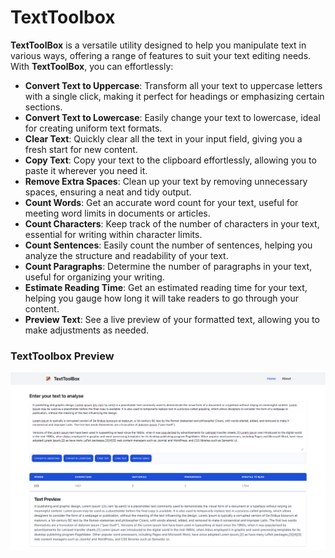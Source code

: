 # TextToolbox

**TextToolBox** is a versatile utility designed to help you manipulate text in various ways, offering a range of features to suit your text editing needs. With **TextToolBox**, you can effortlessly:

- **Convert Text to Uppercase**: Transform all your text to uppercase letters with a single click, making it perfect for headings or emphasizing certain sections.
- **Convert Text to Lowercase**: Easily change your text to lowercase, ideal for creating uniform text formats.
- **Clear Text**: Quickly clear all the text in your input field, giving you a fresh start for new content.
- **Copy Text**: Copy your text to the clipboard effortlessly, allowing you to paste it wherever you need it.
- **Remove Extra Spaces**: Clean up your text by removing unnecessary spaces, ensuring a neat and tidy output.
- **Count Words**: Get an accurate word count for your text, useful for meeting word limits in documents or articles.
- **Count Characters**: Keep track of the number of characters in your text, essential for writing within character limits.
- **Count Sentences**: Easily count the number of sentences, helping you analyze the structure and readability of your text.
- **Count Paragraphs**: Determine the number of paragraphs in your text, useful for organizing your writing.
- **Estimate Reading Time**: Get an estimated reading time for your text, helping you gauge how long it will take readers to go through your content.
- **Preview Text**: See a live preview of your formatted text, allowing you to make adjustments as needed.

### TextToolbox Preview

![TextToolBox](./textbox/TextToolBox.png)
